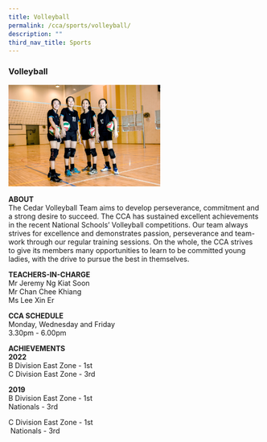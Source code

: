 ```yaml
---
title: Volleyball
permalink: /cca/sports/volleyball/
description: ""
third_nav_title: Sports
---
```

### Volleyball

<img src="/images/sports7.png" style="width:60%">

**ABOUT**  <br>
The Cedar Volleyball Team aims to develop perseverance, commitment and a strong desire to succeed. The CCA has sustained excellent achievements in the recent National Schools’ Volleyball competitions. Our team always strives for excellence and demonstrates passion, perseverance and team-work through our regular training sessions. On the whole, the CCA strives to give its members many opportunities to learn to be committed young ladies, with the drive to pursue the best in themselves.

**TEACHERS-IN-CHARGE**<br>
Mr Jeremy Ng Kiat Soon<br>
Mr Chan Chee Khiang  <br>
Ms Lee Xin Er

  

**CCA SCHEDULE**<br>
Monday, Wednesday and Friday<br>
3.30pm - 6.00pm

  

**ACHIEVEMENTS**<br>
**2022**<br>
B Division East Zone - 1st<br>
C Division East Zone - 3rd

  

  

**2019**<br>
B Division East Zone - 1st<br>
Nationals - 3rd

C Division East Zone - 1st<br>
 Nationals - 3rd